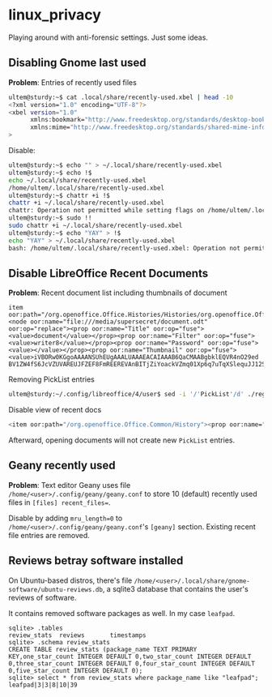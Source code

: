 # linux_privacy
Playing around with anti-forensic settings. Just some ideas.


## Disabling Gnome last used

**Problem**: Entries of recently used files
```bash
ultem@sturdy:~$ cat .local/share/recently-used.xbel | head -10
<?xml version="1.0" encoding="UTF-8"?>
<xbel version="1.0"
      xmlns:bookmark="http://www.freedesktop.org/standards/desktop-bookmarks"
      xmlns:mime="http://www.freedesktop.org/standards/shared-mime-info"
>
```

Disable: 
```bash
ultem@sturdy:~$ echo "" > ~/.local/share/recently-used.xbel
ultem@sturdy:~$ echo !$
echo ~/.local/share/recently-used.xbel
/home/ultem/.local/share/recently-used.xbel
ultem@sturdy:~$ chattr +i !$
chattr +i ~/.local/share/recently-used.xbel
chattr: Operation not permitted while setting flags on /home/ultem/.local/share/recently-used.xbel
ultem@sturdy:~$ sudo !!
sudo chattr +i ~/.local/share/recently-used.xbel
ultem@sturdy:~$ echo "YAY" > !$
echo "YAY" > ~/.local/share/recently-used.xbel
bash: /home/ultem/.local/share/recently-used.xbel: Operation not permitted
```
## Disable LibreOffice Recent Documents

**Problem**: Recent document list including thumbnails of document
```
item oor:path="/org.openoffice.Office.Histories/Histories/org.openoffice.Office.Histories:HistoryInfo['PickList']/ItemList"><node oor:name="file:///media/supersecret/document.odt" oor:op="replace"><prop oor:name="Title" oor:op="fuse"><value>document</value></prop><prop oor:name="Filter" oor:op="fuse"><value>writer8</value></prop><prop oor:name="Password" oor:op="fuse"><value></value></prop><prop oor:name="Thumbnail" oor:op="fuse"><value>iVBORw0KGgoAAAANSUhEUgAAALUAAAEACAIAAAB6QaCMAABgbklEQVR4nO29ed    BV1ZW4fS6JcVZUVAREUJFZEF8FmREEREVAnBITjZiYoackVZmq01Xp6q7uTqXSlequJJ12SDAmJnFCVJRBJgEFkUGZZ5mUGRVFsbnfU+f53f3t99yXK1wGQc/+49a55+xh7
```

Removing PickList entries
```bash
ultem@sturdy:~/.config/libreoffice/4/user$ sed -i '/'PickList'/d' ./registrymodifications.xcu 
```

Disable view of recent docs
```bash
<item oor:path="/org.openoffice.Office.Common/History"><prop oor:name="PickListSize" oor:op="fuse"><value>0</value></prop></item>
```
Afterward, opening documents will not create new `PickList` entries.

## Geany recently used
**Problem**: Text editor Geany uses file `/home/<user>/.config/geany/geany.conf` to store 10 (default) recently used files in `[files] recent_files=`.

Disable by adding `mru_length=0` to `/home/<user>/.config/geany/geany.conf`'s `[geany]` section. Existing recent file entries are removed.

## Reviews betray software installed

On Ubuntu-based distros, there's file `/home/<user>/.local/share/gnome-software/ubuntu-reviews.db`, a sqlite3 database that contains the user's reviews of software. 

It contains removed software packages as well. In my case `leafpad`.

```
sqlite> .tables
review_stats  reviews       timestamps  
sqlite> .schema review_stats
CREATE TABLE review_stats (package_name TEXT PRIMARY KEY,one_star_count INTEGER DEFAULT 0,two_star_count INTEGER DEFAULT 0,three_star_count INTEGER DEFAULT 0,four_star_count INTEGER DEFAULT 0,five_star_count INTEGER DEFAULT 0);
sqlite> select * from review_stats where package_name like "leafpad";
leafpad|3|3|8|10|39
```

